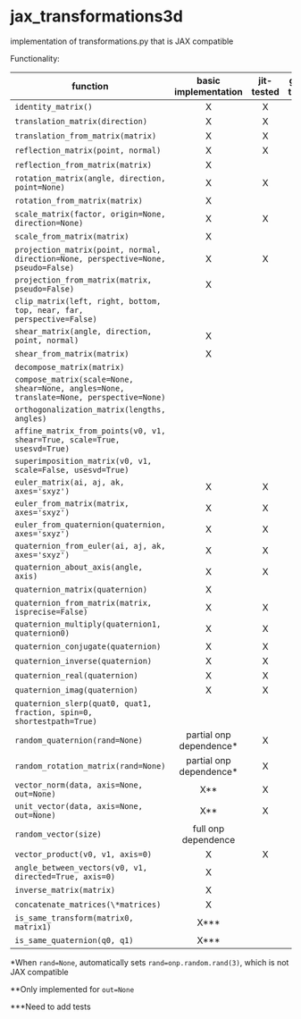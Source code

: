 # jax_transformations3d
 implementation of transformations.py that is JAX compatible




Functionality:

|function | basic implementation | jit-tested | grad-tested | vmap-tested |
| ------- |:--------------------:|:----------:|:-----------:|:-----------:|
`identity_matrix()` | X | X | | |
`translation_matrix(direction)` | X | X |
`translation_from_matrix(matrix)` | X | X |
`reflection_matrix(point, normal)` | X | X |
`reflection_from_matrix(matrix)` | X | |
`rotation_matrix(angle, direction, point=None)` | X | X |
`rotation_from_matrix(matrix)` | X | |
`scale_matrix(factor, origin=None, direction=None)` | X | X |
`scale_from_matrix(matrix)` | X | |
`projection_matrix(point, normal, direction=None, perspective=None, pseudo=False)` | X | X |
`projection_from_matrix(matrix, pseudo=False)` | X | |
`clip_matrix(left, right, bottom, top, near, far, perspective=False)` | | |
`shear_matrix(angle, direction, point, normal)` | X | |
`shear_from_matrix(matrix)` | X | |
`decompose_matrix(matrix)` | | |
`compose_matrix(scale=None, shear=None, angles=None, translate=None, perspective=None)` | | |
`orthogonalization_matrix(lengths, angles)` | | |
`affine_matrix_from_points(v0, v1, shear=True, scale=True, usesvd=True)` | | |
`superimposition_matrix(v0, v1, scale=False, usesvd=True)` | | |
`euler_matrix(ai, aj, ak, axes='sxyz')` | X | X |
`euler_from_matrix(matrix, axes='sxyz')` | X | X |
`euler_from_quaternion(quaternion, axes='sxyz')` | X | X |
`quaternion_from_euler(ai, aj, ak, axes='sxyz')` | X | X |
`quaternion_about_axis(angle, axis)` | X | X |
`quaternion_matrix(quaternion)` | X | |
`quaternion_from_matrix(matrix, isprecise=False)` | X | X |
`quaternion_multiply(quaternion1, quaternion0)` | X | X |
`quaternion_conjugate(quaternion)` | X | X |
`quaternion_inverse(quaternion)` | X | X |
`quaternion_real(quaternion)` | X | X |
`quaternion_imag(quaternion)` | X | X |
`quaternion_slerp(quat0, quat1, fraction, spin=0, shortestpath=True)` | | |
`random_quaternion(rand=None)` | partial onp dependence* | X |
`random_rotation_matrix(rand=None)` | partial onp dependence* | X |
`vector_norm(data, axis=None, out=None)` | X** | X |
`unit_vector(data, axis=None, out=None)` | X** | X |
`random_vector(size)` | full onp dependence | |
`vector_product(v0, v1, axis=0)` | X | X |
`angle_between_vectors(v0, v1, directed=True, axis=0)` | X | |
`inverse_matrix(matrix)` | X | |
`concatenate_matrices(\*matrices)` | X | |
`is_same_transform(matrix0, matrix1)` | X*** | |
`is_same_quaternion(q0, q1)` | X*** | |


\*When `rand=None`, automatically sets `rand=onp.random.rand(3)`, which is not JAX compatible

\*\*Only implemented for `out=None`

\*\*\*Need to add tests
